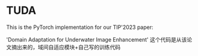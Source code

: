 # TUDA
This is the PyTorch implementation for our TIP'2023 paper:

'Domain Adaptation for Underwater Image Enhancement'
这个代码是从该论文摘出来的，域间自适应模块+自己写的训练代码
